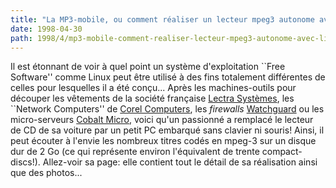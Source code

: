 ```yaml
---
title: "La MP3-mobile, ou comment réaliser un lecteur mpeg3 autonome avec Linux!"
date: 1998-04-30
path: 1998/4/mp3-mobile-comment-realiser-lecteur-mpeg3-autonome-avec-linux
---
```


<P>
Il est étonnant de voir à quel point un système d'exploitation
``Free Software'' comme Linux peut être utilisé à des fins totalement
différentes de celles pour lesquelles il a été conçu... Après les
machines-outils pour découper les vêtements de la société française
<A HREF="http://www.lectra.com/">Lectra Systèmes</A>, les ``Network
Computers'' de <A HREF="http://www.corelcomputer.com/">Corel
Computers</A>, les <EM>firewalls</EM> <A HREF="http://www.watchguard.com/firebox.html">Watchguard</A> ou les
micro-serveurs <A HREF="http://www.cobaltmicro.com/">Cobalt Micro</A>,
voici qu'un passionné a remplacé le lecteur de CD de sa voiture par
un petit PC embarqué sans clavier ni souris! Ainsi, il peut écouter
à l'envie les nombreux titres codés en mpeg-3 sur un disque dur de 2
Go (ce qui représente environ l'équivalent de trente compact-discs!).
Allez-voir sa page: elle contient tout le détail de sa réalisation ainsi
que des photos...
</P>


